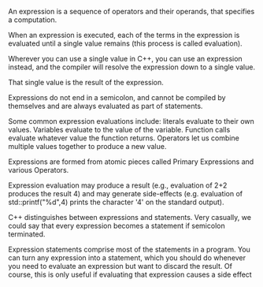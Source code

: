 An expression is a sequence of operators and their operands, that specifies a computation.

When an expression is executed, each of the terms in the expression is evaluated until a single value remains (this process is called evaluation).

Wherever you can use a single value in C++, you can use an expression instead, and the compiler will resolve the expression down to a single value.

That single value is the result of the expression.

Expressions do not end in a semicolon, and cannot be compiled by themselves and are always evaluated as part of statements.

Some common expression evaluations include:
  literals evaluate to their own values.
  Variables evaluate to the value of the variable.
  Function calls evaluate whatever value the function returns.
  Operators let us combine multiple values together to produce a new value.



Expressions are formed from atomic pieces called Primary Expressions and various Operators.

Expression evaluation may produce a result (e.g., evaluation of 2+2 produces the result 4) and may generate side-effects (e.g. evaluation of std::printf("%d",4) prints the character '4' on the standard output).

C++ distinguishes between expressions and statements. Very casually, we could say that every expression becomes a statement if semicolon terminated.

Expression statements comprise most of the statements in a program. You can turn any expression into a statement, which you should do whenever you need to evaluate an expression but want to discard the result. Of course, this is only useful if evaluating that expression causes a side effect
